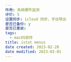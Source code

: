```yaml
---
作用: 系统硬件监测
评价: 5
设置同步: icloud 同步，手动导出
是否已备份: y
是否已重装:
tags:
  - macOS软件
title: istat menus
date created: 2023-02-28
date modified: 2023-03-01
---
```

